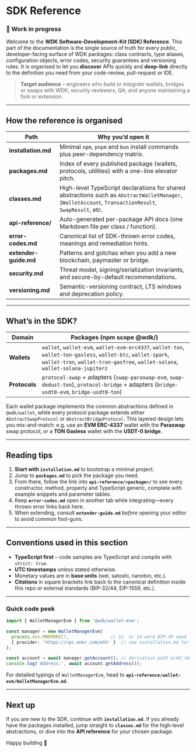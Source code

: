 # SDK Reference

### 🚧 Work in progress


Welcome to the **WDK Software-Development-Kit (SDK) Reference**.
This part of the documentation is the single source of truth for every public, developer-facing surface of WDK packages: class contracts, type aliases, configuration objects, error codes, security guarantees and versioning rules. It is organised to let you **discover** APIs quickly and **deep-link** directly to the definition you need from your code-review, pull-request or IDE.

> **Target audience** – engineers who *build* or *integrate* wallets, bridges or swaps with WDK; security reviewers; QA; and anyone maintaining a fork or extension.

---

## How the reference is organised

| Path                  | Why you’d open it                                                                                                                                      |
| --------------------- | ------------------------------------------------------------------------------------------------------------------------------------------------------ |
| **installation.md**   | Minimal `npm`, `pnpm` and `bun` install commands plus peer-dependency matrix.                                                                          |
| **packages.md**       | Index of every published package (wallets, protocols, utilities) with a one-line elevator pitch.                                                       |
| **classes.md**        | High-level TypeScript declarations for shared abstractions such as `AbstractWalletManager`, `IWalletAccount`, `TransactionResult`, `SwapResult`, etc.  |
| **api-reference/**    | Auto-generated per-package API docs (one Markdown file per class / function).                                                                          |
| **error-codes.md**    | Canonical list of SDK-thrown error codes, meanings and remediation hints.                                                                              |
| **extender-guide.md** | Patterns and gotchas when you add a new blockchain, paymaster or bridge.                                                                               |
| **security.md**       | Threat model, signing/serialization invariants, and secure-by-default recommendations.                                                                 |
| **versioning.md**     | Semantic-versioning contract, LTS windows and deprecation policy.                                                                                      |

---

## What’s in the SDK?

| Domain        | Packages (npm scope **@wdk/**)                                                                                                                                                                   |
| ------------- | ------------------------------------------------------------------------------------------------------------------------------------------------------------------------------------------------ |
| **Wallets**   | `wallet`, `wallet-evm`, `wallet-evm-erc4337`, `wallet-ton`, `wallet-ton-gasless`, `wallet-btc`, `wallet-spark`, `wallet-tron`, `wallet-tron-gasfree`, `wallet-solana`, `wallet-solana-jupiterz`  |
| **Protocols** | `protocol-swap` + adapters (`swap-paraswap-evm`, `swap-dedust-ton`), `protocol-bridge` + adapters (`bridge-usdt0-evm`, `bridge-usdt0-ton`)                                                       |

Each wallet package implements the common abstractions defined in `@wdk/wallet`, while every protocol package extends either `AbstractSwapProtocol` or `AbstractBridgeProtocol`. This layered design lets you mix-and-match: e.g. use an **EVM ERC-4337** wallet with the **Paraswap** swap protocol, or a **TON Gasless** wallet with the **USDT-0 bridge**.

---

## Reading tips

1. **Start with `installation.md`** to bootstrap a minimal project.
2. Jump to **`packages.md`** to pick the package you need.
3. From there, follow the link into **`api-reference/<package>/`** to see every constructor, method, property and TypeScript generic, complete with example snippets and parameter tables.
4. Keep **`error-codes.md`** open in another tab while integrating—every thrown error links back here.
5. When extending, consult **`extender-guide.md`** *before* opening your editor to avoid common foot-guns.

---

## Conventions used in this section

* **TypeScript first** – code samples are TypeScript and compile with `strict: true`.
* **UTC timestamps** unless stated otherwise.
* Monetary values are in **base units** (wei, satoshi, nanoton, etc.).
* **Citations** in square brackets link back to the canonical definition inside this repo or external standards (BIP-32/44, EIP-1559, etc.).

---

### Quick code peek

```ts
import { WalletManagerEvm } from '@wdk/wallet-evm';

const manager = new WalletManagerEvm(
  process.env.MNEMONIC!,                // 12- or 24-word BIP-39 seed
  { provider: 'https://rpc.ankr.com/eth' }  // see installation.md for options
);

const account = await manager.getAccount(); // derivation path m/44'/60'/0'/0/0
console.log('Address:', await account.getAddress());
```

For detailed typings of `WalletManagerEvm`, head to **`api-reference/wallet-evm/WalletManagerEvm.md`**.

---

## Next up

If you are new to the SDK, continue with **`installation.md`**. If you already have the packages installed, jump straight to **`classes.md`** for the high-level abstractions, or dive into the **API reference** for your chosen package.

Happy building 🚀
